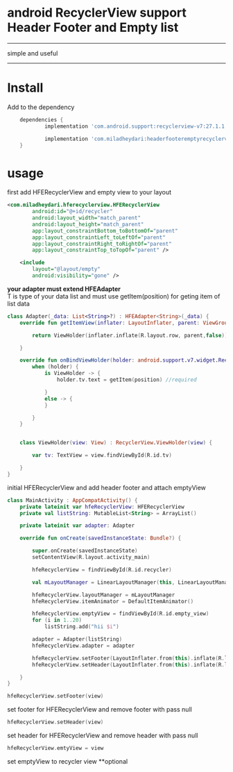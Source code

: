 # android RecyclerView support Header Footer and Empty list


***
simple and useful
***
Install
=====

Add to the dependency

```groovy
	dependencies {
            implementation 'com.android.support:recyclerview-v7:27.1.1'            //required

            implementation 'com.miladheydari:headerfooteremptyrecyclerview:1.2.0'
	}
```

# usage
first add HFERecyclerView and empty view to your layout
```xml
<com.miladheydari.hferecyclerview.HFERecyclerView
        android:id="@+id/recycler"
        android:layout_width="match_parent"
        android:layout_height="match_parent"
        app:layout_constraintBottom_toBottomOf="parent"
        app:layout_constraintLeft_toLeftOf="parent"
        app:layout_constraintRight_toRightOf="parent"
        app:layout_constraintTop_toTopOf="parent" />

    <include
        layout="@layout/empty"
        android:visibility="gone" />
```
**your adapter must extend HFEAdapter<T>**  
T is type of your data list and must use getItem(position) for geting item of list data
```kotlin
class Adapter(_data: List<String>?) : HFEAdapter<String>(_data) {
    override fun getItemView(inflater: LayoutInflater, parent: ViewGroup): ViewHolder {

        return ViewHolder(inflater.inflate(R.layout.row, parent,false))

    }

    override fun onBindViewHolder(holder: android.support.v7.widget.RecyclerView.ViewHolder, position: Int) {
        when (holder) {
            is ViewHolder -> {
                holder.tv.text = getItem(position) //required

            }
            else -> {
            }

        }
    }


    class ViewHolder(view: View) : RecyclerView.ViewHolder(view) {

        var tv: TextView = view.findViewById(R.id.tv)

    }
}
``` 
initial HFERecyclerView and add header footer and attach emptyView

```kotlin
class MainActivity : AppCompatActivity() {
    private lateinit var hfeRecyclerView: HFERecyclerView
    private val listString: MutableList<String> = ArrayList()

    private lateinit var adapter: Adapter

    override fun onCreate(savedInstanceState: Bundle?) {

        super.onCreate(savedInstanceState)
        setContentView(R.layout.activity_main)

        hfeRecyclerView = findViewById(R.id.recycler)

        val mLayoutManager = LinearLayoutManager(this, LinearLayoutManager.VERTICAL, false)

        hfeRecyclerView.layoutManager = mLayoutManager
        hfeRecyclerView.itemAnimator = DefaultItemAnimator()

        hfeRecyclerView.emptyView = findViewById(R.id.empty_view)
        for (i in 1..20)
            listString.add("hii $i")

        adapter = Adapter(listString)
        hfeRecyclerView.adapter = adapter

        hfeRecyclerView.setFooter(LayoutInflater.from(this).inflate(R.layout.footer,hfeRecyclerView, false))
        hfeRecyclerView.setHeader(LayoutInflater.from(this).inflate(R.layout.header,hfeRecyclerView, false))

    }
}
```
```kotlin
hfeRecyclerView.setFooter(view)
```
set footer for HFERecyclerView and remove footer with pass null

```kotlin
hfeRecyclerView.setHeader(view)
```
set header for HFERecyclerView and remove header with pass null

```kotlin
hfeRecyclerView.emtyView = view
```
set emptyView to recycler view **optional
